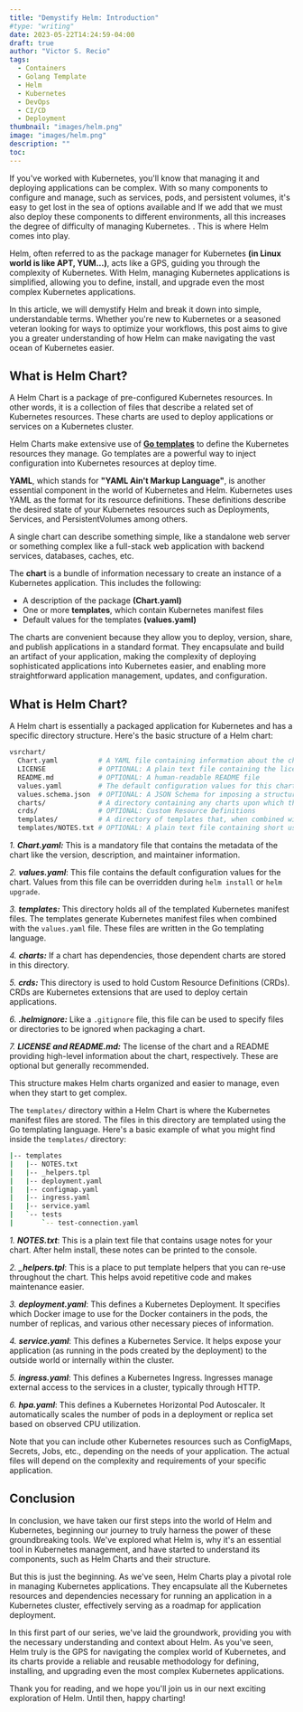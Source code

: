 ```yaml
---
title: "Demystify Helm: Introduction"
#type: "writing"
date: 2023-05-22T14:24:59-04:00
draft: true
author: "Victor S. Recio"
tags:
  - Containers
  - Golang Template
  - Helm
  - Kubernetes
  - DevOps
  - CI/CD
  - Deployment
thumbnail: "images/helm.png"
image: "images/helm.png"
description: ""
toc: 
---
```

<!-- # Introdution to Helm -->

If you've worked with Kubernetes, you'll know that managing it and deploying applications can be complex. With so many components to configure and manage, such as services, pods, and persistent volumes, it's easy to get lost in the sea of options available and If we add that we must also deploy these components to different environments, all this increases the degree of difficulty of managing Kubernetes. . This is where Helm comes into play.

Helm, often referred to as the package manager for Kubernetes **(in Linux world is like APT, YUM...)**, acts like a GPS, guiding you through the complexity of Kubernetes. With Helm, managing Kubernetes applications is simplified, allowing you to define, install, and upgrade even the most complex Kubernetes applications.

In this article, we will demystify Helm and break it down into simple, understandable terms. Whether you're new to Kubernetes or a seasoned veteran looking for ways to optimize your workflows, this post aims to give you a greater understanding of how Helm can make navigating the vast ocean of Kubernetes easier. 

## What is Helm Chart?
A Helm Chart is a package of pre-configured Kubernetes resources. In other words, it is a collection of files that describe a related set of Kubernetes resources. These charts are used to deploy applications or services on a Kubernetes cluster. 

Helm Charts make extensive use of **[Go templates](https://vsr.lat/writing/go-templates/)** to define the Kubernetes resources they manage. Go templates are a powerful way to inject configuration into Kubernetes resources at deploy time.

**YAML**, which stands for **"YAML Ain't Markup Language"**, is another essential component in the world of Kubernetes and Helm. Kubernetes uses YAML as the format for its resource definitions. These definitions describe the desired state of your Kubernetes resources such as Deployments, Services, and PersistentVolumes among others.

A single chart can describe something simple, like a standalone web server or something complex like a full-stack web application with backend services, databases, caches, etc. 

The **chart** is a bundle of information necessary to create an instance of a Kubernetes application. This includes the following:

- A description of the package **(Chart.yaml)**
- One or more **templates**, which contain Kubernetes manifest files
- Default values for the templates **(values.yaml)**

The charts are convenient because they allow you to deploy, version, share, and publish applications in a standard format. They encapsulate and build an artifact of your application, making the complexity of deploying sophisticated applications into Kubernetes easier, and enabling more straightforward application management, updates, and configuration.

## What is Helm Chart?

A Helm chart is essentially a packaged application for Kubernetes and has a specific directory structure. Here's the basic structure of a Helm chart:

```bash
vsrchart/
  Chart.yaml          # A YAML file containing information about the chart
  LICENSE             # OPTIONAL: A plain text file containing the license for the chart
  README.md           # OPTIONAL: A human-readable README file
  values.yaml         # The default configuration values for this chart
  values.schema.json  # OPTIONAL: A JSON Schema for imposing a structure on the values.yaml file
  charts/             # A directory containing any charts upon which this chart depends.
  crds/               # OPTIONAL: Custom Resource Definitions
  templates/          # A directory of templates that, when combined with values, will generate valid Kubernetes manifest files.
  templates/NOTES.txt # OPTIONAL: A plain text file containing short usage notes
```

*1. **Chart.yaml:*** This is a mandatory file that contains the metadata of the chart like the version, description, and maintainer information.

*2. **values.yaml***: This file contains the default configuration values for the chart. Values from this file can be overridden during `helm install` or `helm upgrade`.

*3. **templates:*** This directory holds all of the templated Kubernetes manifest files. The templates generate Kubernetes manifest files when combined with the `values.yaml` file. These files are written in the Go templating language.

*4. **charts:*** If a chart has dependencies, those dependent charts are stored in this directory.

*5. **crds:*** This directory is used to hold Custom Resource Definitions (CRDs). CRDs are Kubernetes extensions that are used to deploy certain applications.

*6. **.helmignore:*** Like a `.gitignore` file, this file can be used to specify files or directories to be ignored when packaging a chart.

*7. **LICENSE and README.md:*** The license of the chart and a README providing high-level information about the chart, respectively. These are optional but generally recommended.
</ul>
This structure makes Helm charts organized and easier to manage, even when they start to get complex.

The `templates/` directory within a Helm Chart is where the Kubernetes manifest files are stored. The files in this directory are templated using the Go templating language. Here's a basic example of what you might find inside the `templates/` directory:

```bash
|-- templates
|   |-- NOTES.txt
|   |-- _helpers.tpl
|   |-- deployment.yaml
|   |-- configmap.yaml
|   |-- ingress.yaml
|   |-- service.yaml
|   `-- tests
|       `-- test-connection.yaml
```

*1. **NOTES.txt***: This is a plain text file that contains usage notes for your chart. After helm install, these notes can be printed to the console.

*2. **_helpers.tpl***: This is a place to put template helpers that you can re-use throughout the chart. This helps avoid repetitive code and makes maintenance easier.

*3. **deployment.yaml***: This defines a Kubernetes Deployment. It specifies which Docker image to use for the Docker containers in the pods, the number of replicas, and various other necessary pieces of information.

*4. **service.yaml***: This defines a Kubernetes Service. It helps expose your application (as running in the pods created by the deployment) to the outside world or internally within the cluster.

*5. **ingress.yaml***: This defines a Kubernetes Ingress. Ingresses manage external access to the services in a cluster, typically through HTTP.

*6. **hpa.yaml***: This defines a Kubernetes Horizontal Pod Autoscaler. It automatically scales the number of pods in a deployment or replica set based on observed CPU utilization.

Note that you can include other Kubernetes resources such as ConfigMaps, Secrets, Jobs, etc., depending on the needs of your application. The actual files will depend on the complexity and requirements of your specific application.

## Conclusion

In conclusion, we have taken our first steps into the world of Helm and Kubernetes, beginning our journey to truly harness the power of these groundbreaking tools. We've explored what Helm is, why it's an essential tool in Kubernetes management, and have started to understand its components, such as Helm Charts and their structure.

But this is just the beginning. As we've seen, Helm Charts play a pivotal role in managing Kubernetes applications. They encapsulate all the Kubernetes resources and dependencies necessary for running an application in a Kubernetes cluster, effectively serving as a roadmap for application deployment.

In this first part of our series, we've laid the groundwork, providing you with the necessary understanding and context about Helm. As you've seen, Helm truly is the GPS for navigating the complex world of Kubernetes, and its charts provide a reliable and reusable methodology for defining, installing, and upgrading even the most complex Kubernetes applications.

Thank you for reading, and we hope you'll join us in our next exciting exploration of Helm. Until then, happy charting!